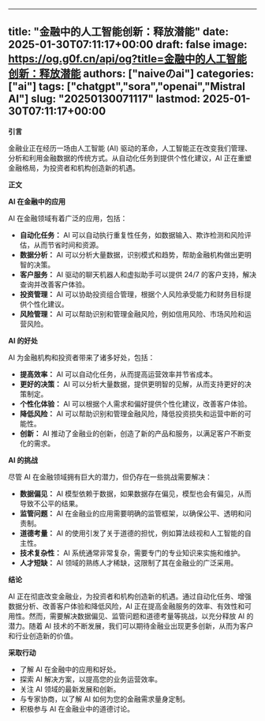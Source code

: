 
---
title: "金融中的人工智能创新：释放潜能"
date: 2025-01-30T07:11:17+00:00
draft: false
image: https://og.g0f.cn/api/og?title=金融中的人工智能创新：释放潜能
authors: ["naiveのai"]
categories: ["ai"]
tags: ["chatgpt","sora","openai","Mistral AI"]
slug: "20250130071117"
lastmod: 2025-01-30T07:11:17+00:00
---
**引言**

金融业正在经历一场由人工智能 (AI) 驱动的革命，人工智能正在改变我们管理、分析和利用金融数据的传统方式。从自动化任务到提供个性化建议，AI 正在重塑金融格局，为投资者和机构创造新的机遇。

**正文**

**AI 在金融中的应用**

AI 在金融领域有着广泛的应用，包括：

* **自动化任务：** AI 可以自动执行重复性任务，如数据输入、欺诈检测和风险评估，从而节省时间和资源。
* **数据分析：** AI 可以分析大量数据，识别模式和趋势，帮助金融机构做出更明智的决策。
* **客户服务：** AI 驱动的聊天机器人和虚拟助手可以提供 24/7 的客户支持，解决查询并改善客户体验。
* **投资管理：** AI 可以协助投资组合管理，根据个人风险承受能力和财务目标提供个性化建议。
* **风险管理：** AI 可以帮助识别和管理金融风险，例如信用风险、市场风险和运营风险。

**AI 的好处**

AI 为金融机构和投资者带来了诸多好处，包括：

* **提高效率：** AI 可以自动化任务，从而提高运营效率并节省成本。
* **更好的决策：** AI 可以分析大量数据，提供更明智的见解，从而支持更好的决策制定。
* **个性化体验：** AI 可以根据个人需求和偏好提供个性化建议，改善客户体验。
* **降低风险：** AI 可以帮助识别和管理金融风险，降低投资损失和运营中断的可能性。
* **创新：** AI 推动了金融业的创新，创造了新的产品和服务，以满足客户不断变化的需求。

**AI 的挑战**

尽管 AI 在金融领域拥有巨大的潜力，但仍存在一些挑战需要解决：

* **数据偏见：** AI 模型依赖于数据，如果数据存在偏见，模型也会有偏见，从而导致不公平的结果。
* **监管问题：** AI 在金融业的应用需要明确的监管框架，以确保公平、透明和问责制。
* **道德考量：** AI 的使用引发了关于道德的担忧，例如算法歧视和人工智能的自主性。
* **技术复杂性：** AI 系统通常非常复杂，需要专门的专业知识来实施和维护。
* **人才短缺：** AI 领域的熟练人才稀缺，这限制了其在金融业的广泛采用。

**结论**

AI 正在彻底改变金融业，为投资者和机构创造新的机遇。通过自动化任务、增强数据分析、改善客户体验和降低风险，AI 正在提高金融服务的效率、有效性和可用性。然而，需要解决数据偏见、监管问题和道德考量等挑战，以充分释放 AI 的潜力。随着 AI 技术的不断发展，我们可以期待金融业出现更多创新，从而为客户和行业创造新的价值。

**采取行动**

* 了解 AI 在金融中的应用和好处。
* 探索 AI 解决方案，以提高您的业务运营效率。
* 关注 AI 领域的最新发展和创新。
* 与专家协商，以了解 AI 如何为您的金融需求量身定制。
* 积极参与 AI 在金融业中的道德讨论。